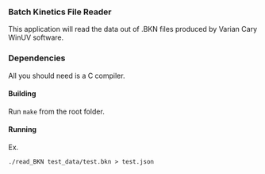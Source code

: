 ### Batch Kinetics File Reader

This application will read the data out of .BKN files produced by Varian Cary WinUV software. 

### Dependencies
All you should need is a C compiler.

#### Building
Run `make` from the root folder.

#### Running
Ex.
```
./read_BKN test_data/test.bkn > test.json
```